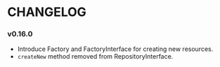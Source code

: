 CHANGELOG
=========

### v0.16.0

* Introduce Factory and FactoryInterface for creating new resources.
* ``createNew`` method removed from RepositoryInterface.
